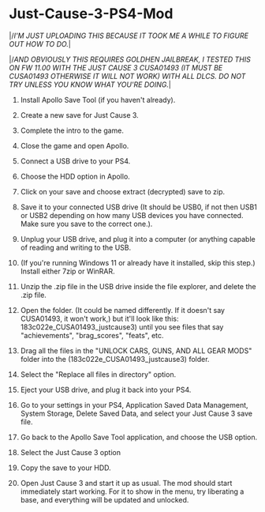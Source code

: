 # Just-Cause-3-PS4-Mod

|/*I'M JUST UPLOADING THIS BECAUSE IT TOOK ME A WHILE TO FIGURE OUT HOW TO DO.*\|

|/*AND OBVIOUSLY THIS REQUIRES GOLDHEN JAILBREAK, I TESTED THIS ON FW 11.00 WITH THE JUST CAUSE 3 CUSA01493 (IT MUST BE CUSA01493 OTHERWISE IT WILL NOT WORK) WITH ALL DLCS. DO NOT TRY UNLESS YOU KNOW WHAT YOU'RE DOING.*\|

1. Install Apollo Save Tool (if you haven't already).

2. Create a new save for Just Cause 3.

3. Complete the intro to the game.

4. Close the game and open Apollo.

5. Connect a USB drive to your PS4.

6. Choose the HDD option in Apollo.

7. Click on your save and choose extract (decrypted) save to zip.

8. Save it to your connected USB drive (It should be USB0, if not then USB1 or USB2 depending on how many USB devices you have connected. Make sure you save to the correct one.).

9. Unplug your USB drive, and plug it into a computer (or anything capable of reading and writing to the USB.

10. (If you're running Windows 11 or already have it installed, skip this step.) Install either 7zip or WinRAR.

11. Unzip the .zip file in the USB drive inside the file explorer, and delete the .zip file.

12. Open the folder. (It could be named differently. If it doesn't say CUSA01493, it won't work,) but it'll look like this: 183c022e_CUSA01493_justcause3) until you see files that say "achievements", "brag_scores", "feats", etc.

13. Drag all the files in the "UNLOCK CARS, GUNS, AND ALL GEAR MODS" folder into the (183c022e_CUSA01493_justcause3) folder.

14. Select the "Replace all files in directory" option.

15. Eject your USB drive, and plug it back into your PS4.

16. Go to your settings in your PS4, Application Saved Data Management, System Storage, Delete Saved Data, and select your Just Cause 3 save file.

17. Go back to the Apollo Save Tool application, and choose the USB option.

18. Select the Just Cause 3 option

19. Copy the save to your HDD.

20. Open Just Cause 3 and start it up as usual. The mod should start immediately start working. For it to show in the menu, try liberating a base, and everything will be updated and unlocked.
